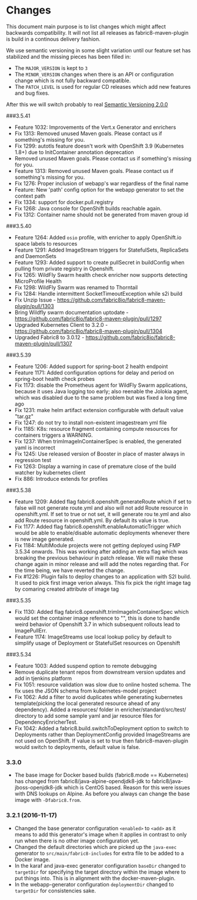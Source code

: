 # Changes

This document main purpose is to list changes which might affect backwards compatibility. It will not list all releases as fabric8-maven-plugin is build in a continous delivery fashion.

We use semantic versioning in some slight variation until our feature set has stabilized and the missing pieces has been filled in:

* The `MAJOR_VERSION` is kept to `3`
* The `MINOR_VERSION` changes when there is an API or configuration change which is not fully backward compatible.
* The `PATCH_LEVEL` is used for regular CD releases which add new features and bug fixes.

After this we will switch probably to real [Semantic Versioning 2.0.0](http://semver.org/)

###3.5.41
* Feature 1032: Improvements of the Vert.x Generator and enrichers
* Fix 1313: Removed unused Maven goals. Please contact us if something's missing for you.
* Fix 1299: autotls feature doesn't work with OpenShift 3.9 (Kubernetes 1.8+) due to InitContainer annotation deprecation
* Removed unused Maven goals. Please contact us if something's missing for you.
* Feature 1313: Removed unused Maven goals. Please contact us if something's missing for you.
* Fix 1276: Proper inclusion of webapp's war regardless of the final name
* Feature: New 'path' config option for the webapp generator to set the context path
* Fix 1334: support for docker.pull.registry
* Fix 1268: Java console for OpenShift builds reachable again.
* Fix 1312: Container name should not be generated from maven group id

###3.5.40
* Feature 1264: Added `osio` profile, with enricher to apply OpenShift.io space labels to resources
* Feature 1291: Added ImageStream triggers for StatefulSets, ReplicaSets and DaemonSets
* Feature 1293: Added support to create pullSecret in buildConfig when pulling from private registry in Openshift.
* Fix 1265: WildFly Swarm health check enricher now supports detecting MicroProfile Health
* Fix 1298: WildFly Swarm was renamed to Thorntail
* Fix 1284: Handle intermittent SocketTimeoutException while s2i build
* Fix Unzip Issue - https://github.com/fabric8io/fabric8-maven-plugin/pull/1303
* Bring Wildfly swarm documentation uptodate - https://github.com/fabric8io/fabric8-maven-plugin/pull/1297
* Upgraded Kubernetes Client to 3.2.0 - https://github.com/fabric8io/fabric8-maven-plugin/pull/1304
* Upgraded Fabric8 to 3.0.12 - https://github.com/fabric8io/fabric8-maven-plugin/pull/1307

###3.5.39
* Feature 1206: Added support for spring-boot 2 health endpoint
* Feature 1171: Added configuration options for delay and period on spring-boot health check probes
* Fix 1173: disable the Prometheus agent for WildFly Swarm applications, because it uses Java logging too early; also reenable the Jolokia agent, which was disabled due to the same problem but was fixed a long time ago
* Fix 1231: make helm artifact extension configurable with default value "tar.gz"
* Fix 1247: do not try to install non-existent imagestream yml file
* Fix 1185: K8s: resource fragment containing compute resources for containers triggers a WARNING.
* Fix 1237: When trimImageInContainerSpec is enabled, the generated yaml is incorrect
* Fix 1245: Use released version of Booster in place of master always in regression test
* Fix 1263: Display a warning in case of premature close of the build watcher by kubernetes client
* Fix 886: Introduce extends for profiles

###3.5.38
* Feature 1209: Added flag fabric8.openshift.generateRoute which if set to false will not generate route.yml and also will not add Route resource in openshift.yml. If set to true or not set, it will generate rou  te.yml and also add Route resource in openshift.yml. By default its value is true.
* Fix 1177: Added flag fabric8.openshift.enableAutomaticTrigger which would be able to enable/disable automatic deployments whenever there is new image
  generated.
* Fix 1184: MultiModule projects were not getting deployed using FMP 3.5.34 onwards. This was working after adding an extra flag which was breaking the previous behaviour in patch release. We will make these change again in minor release and will add the notes regarding that. For the time being, we have reverted the change.
* Fix #1226: Plugin fails to deploy changes to an application with S2I build. It used to pick first image verion always. This fix pick the right image tag by comaring created attribute of image tag

###3.5.35
* Fix 1130: Added flag fabric8.openshift.trimImageInContainerSpec which would set the container image reference to "", this is done to handle weird
  behavior of Openshift 3.7 in which subsequent rollouts lead to ImagePullErr.
* Feature 1174: ImageStreams use local lookup policy by default to simplify usage of Deployment or StatefulSet resources on Openshift

###3.5.34
* Feature 1003: Added suspend option to remote debugging
* Remove duplicate tenant repos from downstream version updates and add in tjenkins platform
* Fix 1051: resource validation was slow due to online hosted schema. The fix uses the JSON schema from kubernetes-model project
* Fix 1062: Add a filter to avoid duplicates while generating kubernetes template(picking the local generated resource ahead of any dependency). Added a resources/ folder in enricher/standard/src/test/ directory to add some sample yaml and jar resource files for DependencyEnricherTest.
* Fix 1042: Added a fabric8.build.switchToDeployment option to switch to Deployments rather than DeploymentConfig provided ImageStreams are not used on OpenShift. If value is set to true then fabric8-maven-plugin would switch to deployments, default value is false.

### 3.3.0

* The base image for Docker based builds (fabric8.mode == Kubernetes) has changed from fabric8/java-alpine-opendjdk8-jdk to fabric8/java-jboss-openjdk8-jdk which is CentOS based. Reason for this were issues with DNS lookups on Alpine. As before you always can change the base image with `-Dfabric8.from`.

### 3.2.1 (2016-11-17)

* Changed the base generator configuration `<enabled>` to `<add>` as it means to add this generator's image when it applies in contrast to only run when there is no other image configuration yet.
* Changed the default directories which are picked up the `java-exec` generator to `src/main/fabric8-includes` for extra file to be added to a Docker image.
* In the karaf and java-exec generator configuration `baseDir` changed to `targetDir` for specifying the target directory within the image where to put things into. This is in alignment with the docker-maven-plugin.
* In the webapp-generator configuration `deploymentDir` changed to `targetDir` for consistencies sake.
